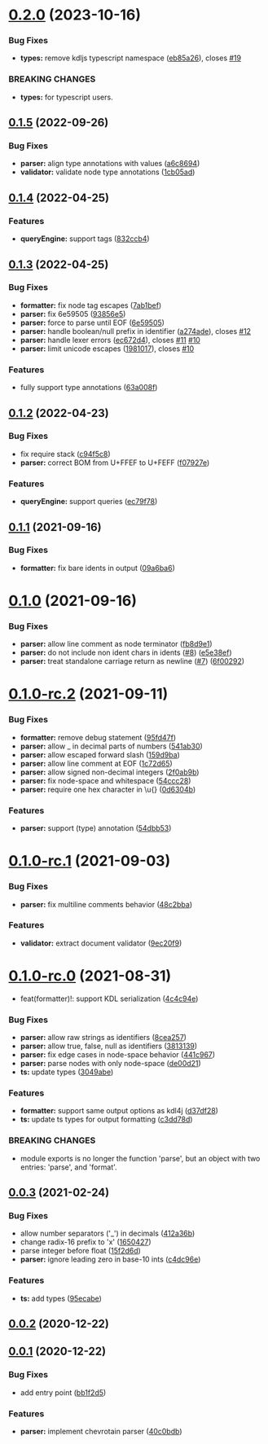 # [0.2.0](https://github.com/kdl-org/kdljs/compare/v0.1.5...v0.2.0) (2023-10-16)


### Bug Fixes

* **types:** remove kdljs typescript namespace ([eb85a26](https://github.com/kdl-org/kdljs/commit/eb85a2632c421a40f1c25dd27017f6beac708f24)), closes [#19](https://github.com/kdl-org/kdljs/issues/19)


### BREAKING CHANGES

* **types:** for typescript users.



## [0.1.5](https://github.com/kdl-org/kdljs/compare/v0.1.4...v0.1.5) (2022-09-26)


### Bug Fixes

* **parser:** align type annotations with values ([a6c8694](https://github.com/kdl-org/kdljs/commit/a6c8694950e30dbff1bc14496f2803546693a47e))
* **validator:** validate node type annotations ([1cb05ad](https://github.com/kdl-org/kdljs/commit/1cb05ad2920e0165d99ce35bb697dc75d286cd07))



## [0.1.4](https://github.com/kdl-org/kdljs/compare/v0.1.3...v0.1.4) (2022-04-25)


### Features

* **queryEngine:** support tags ([832ccb4](https://github.com/kdl-org/kdljs/commit/832ccb4556e65c1b16598ef25aaad09aeb05a081))



## [0.1.3](https://github.com/kdl-org/kdljs/compare/v0.1.2...v0.1.3) (2022-04-25)


### Bug Fixes

* **formatter:** fix node tag escapes ([7ab1bef](https://github.com/kdl-org/kdljs/commit/7ab1bef99bee4a46ffaafa20520d0bf1eab5d416))
* **parser:** fix 6e59505 ([93856e5](https://github.com/kdl-org/kdljs/commit/93856e5a492026607f982ed915ba0c0729bb9f44))
* **parser:** force to parse until EOF ([6e59505](https://github.com/kdl-org/kdljs/commit/6e595058455964ed05b7461be1f05713c6e352c7))
* **parser:** handle boolean/null prefix in identifier ([a274ade](https://github.com/kdl-org/kdljs/commit/a274ade96700ab42571b9c6532b0aba86c89a1cc)), closes [#12](https://github.com/kdl-org/kdljs/issues/12)
* **parser:** handle lexer errors ([ec672d4](https://github.com/kdl-org/kdljs/commit/ec672d49f4cde017339bf5bffc2205f675aff05c)), closes [#11](https://github.com/kdl-org/kdljs/issues/11) [#10](https://github.com/kdl-org/kdljs/issues/10)
* **parser:** limit unicode escapes ([1981017](https://github.com/kdl-org/kdljs/commit/19810172052fe17535a4d23f300d461e7a054797)), closes [#10](https://github.com/kdl-org/kdljs/issues/10)


### Features

* fully support type annotations ([63a008f](https://github.com/kdl-org/kdljs/commit/63a008f06b3890fe473448e987de0037ccde8f18))



## [0.1.2](https://github.com/kdl-org/kdljs/compare/v0.1.1...v0.1.2) (2022-04-23)


### Bug Fixes

* fix require stack ([c94f5c8](https://github.com/kdl-org/kdljs/commit/c94f5c8b648f8e2971d1c54b532abb9c32bef0a5))
* **parser:** correct BOM from U+FFEF to U+FEFF ([f07927e](https://github.com/kdl-org/kdljs/commit/f07927ee5b969ed02b02e76fc3c732400be2b2aa))


### Features

* **queryEngine:** support queries ([ec79f78](https://github.com/kdl-org/kdljs/commit/ec79f789211df5d25e87b15671c390baae6e928a))



## [0.1.1](https://github.com/kdl-org/kdljs/compare/v0.1.0...v0.1.1) (2021-09-16)


### Bug Fixes

* **formatter:** fix bare idents in output ([09a6ba6](https://github.com/kdl-org/kdljs/commit/09a6ba6a3019b0a3ae77771c40eba363ffa6d9db))



# [0.1.0](https://github.com/kdl-org/kdljs/compare/v0.1.0-rc.2...v0.1.0) (2021-09-16)


### Bug Fixes

* **parser:** allow line comment as node terminator ([fb8d9e1](https://github.com/kdl-org/kdljs/commit/fb8d9e199da5ed04da86f9e75ae5a058909aa75d))
* **parser:** do not include non ident chars in idents ([#8](https://github.com/kdl-org/kdljs/issues/8)) ([e5e38ef](https://github.com/kdl-org/kdljs/commit/e5e38ef3ca0ecde7be007cae6bbe39f623fa0adf))
* **parser:** treat standalone carriage return as newline ([#7](https://github.com/kdl-org/kdljs/issues/7)) ([6f00292](https://github.com/kdl-org/kdljs/commit/6f00292fe30a55411372efb0aea05d9512296576))



# [0.1.0-rc.2](https://github.com/kdl-org/kdljs/compare/v0.1.0-rc.1...v0.1.0-rc.2) (2021-09-11)


### Bug Fixes

* **formatter:** remove debug statement ([95fd47f](https://github.com/kdl-org/kdljs/commit/95fd47fe8d3312e5ff415ba525b45a8056b9eb23))
* **parser:** allow _ in decimal parts of numbers ([541ab30](https://github.com/kdl-org/kdljs/commit/541ab303d43dd949447009857e8b29f9022ff1fe))
* **parser:** allow escaped forward slash ([159d9ba](https://github.com/kdl-org/kdljs/commit/159d9ba09df44e11927a6c7a51a6a5a5e2b10972))
* **parser:** allow line comment at EOF ([1c72d65](https://github.com/kdl-org/kdljs/commit/1c72d65cb7e2647475fe0fbd95b8543922ebdd98))
* **parser:** allow signed non-decimal integers ([2f0ab9b](https://github.com/kdl-org/kdljs/commit/2f0ab9beb8998df9ff97b58a040c6b8f9357b248))
* **parser:** fix node-space and whitespace ([54ccc28](https://github.com/kdl-org/kdljs/commit/54ccc28e09ef0d9fdfc757062581691f0a479925))
* **parser:** require one hex character in \u{} ([0d6304b](https://github.com/kdl-org/kdljs/commit/0d6304ba2bfe078d47bafa615bfa992249d1a4b1))


### Features

* **parser:** support (type) annotation ([54dbb53](https://github.com/kdl-org/kdljs/commit/54dbb537caa6c9517dfa298f12e29defec65f832))



# [0.1.0-rc.1](https://github.com/kdl-org/kdljs/compare/v0.1.0-rc.0...v0.1.0-rc.1) (2021-09-03)


### Bug Fixes

* **parser:** fix multiline comments behavior ([48c2bba](https://github.com/kdl-org/kdljs/commit/48c2bbaf0d18b2ff7c2bacf141b482ca4deba056))


### Features

* **validator:** extract document validator ([9ec20f9](https://github.com/kdl-org/kdljs/commit/9ec20f9c4b19cac7e1a5672c43e2a959dff2bdaa))



# [0.1.0-rc.0](https://github.com/kdl-org/kdljs/compare/v0.0.3...v0.1.0-rc.0) (2021-08-31)


* feat(formatter)!: support KDL serialization ([4c4c94e](https://github.com/kdl-org/kdljs/commit/4c4c94edb14c2867f539288033f0edca97a15410))


### Bug Fixes

* **parser:** allow raw strings as identifiers ([8cea257](https://github.com/kdl-org/kdljs/commit/8cea257261caaf9313303b2f2b1bf0e166ece08b))
* **parser:** allow true, false, null as identifiers ([3813139](https://github.com/kdl-org/kdljs/commit/38131394c046d298cd4e9e8bbead76bb8242b616))
* **parser:** fix edge cases in node-space behavior ([441c967](https://github.com/kdl-org/kdljs/commit/441c9674ddf4acce7d5378d07ec1e0022e2c5805))
* **parser:** parse nodes with only node-space ([de00d21](https://github.com/kdl-org/kdljs/commit/de00d215cc04fe43ec98c0492b8a1e89da847e77))
* **ts:** update types ([3049abe](https://github.com/kdl-org/kdljs/commit/3049abe46343cea4f2c091ef9426573d75771668))


### Features

* **formatter:** support same output options as kdl4j ([d37df28](https://github.com/kdl-org/kdljs/commit/d37df287cf99a9628e37a14f8e6c35cb7cac5632))
* **ts:** update ts types for output formatting ([c3dd78d](https://github.com/kdl-org/kdljs/commit/c3dd78db40dce7aa60a06c07e8e2b131fdba932b))


### BREAKING CHANGES

* module exports is no longer the
function 'parse', but an object with two entries:
'parse', and 'format'.



## [0.0.3](https://github.com/kdl-org/kdljs/compare/v0.0.2...v0.0.3) (2021-02-24)


### Bug Fixes

* allow number separators ('_') in decimals ([412a36b](https://github.com/kdl-org/kdljs/commit/412a36b987c24f7a940487c646a886f822954f9e))
* change radix-16 prefix to 'x' ([1650427](https://github.com/kdl-org/kdljs/commit/16504270ab509c03c46416b1cc64cb478bae40e7))
* parse integer before float ([15f2d6d](https://github.com/kdl-org/kdljs/commit/15f2d6dd98e5c3fd52b3056ee253c09d097122fb))
* **parser:** ignore leading zero in base-10 ints ([c4dc96e](https://github.com/kdl-org/kdljs/commit/c4dc96e7f6de68d33851ec340afb34af8f8e2b1f))


### Features

* **ts:** add types ([95ecabe](https://github.com/kdl-org/kdljs/commit/95ecabeab994f68a65fe6e4bce9c8378d7fce7ad))



## [0.0.2](https://github.com/kdl-org/kdljs/compare/v0.0.1...v0.0.2) (2020-12-22)



## [0.0.1](https://github.com/kdl-org/kdljs/compare/40c0bdb55d07c8decfd6e873bee7262e25bc28f0...v0.0.1) (2020-12-22)


### Bug Fixes

* add entry point ([bb1f2d5](https://github.com/kdl-org/kdljs/commit/bb1f2d5a095e6f59d1f9de4c61d04ff6e1dfe060))


### Features

* **parser:** implement chevrotain parser ([40c0bdb](https://github.com/kdl-org/kdljs/commit/40c0bdb55d07c8decfd6e873bee7262e25bc28f0))



